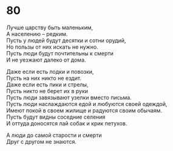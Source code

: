 # 80

Лучше царству быть маленьким,</br>
А населению – редким.</br>
Пусть у людей будут десятки и сотни орудий,</br>
Но пользы от них искать не нужно.</br>
Пусть люди будут почтительны к смерти</br>
И не уезжают далеко от дома.</br>

Даже если есть лодки и повозки,</br>
Пусть на них никто не ездит.</br>
Даже если есть пики и стрелы,</br>
Пусть никто не берет их в руки</br>
Пусть люди завязывают узелки вместо письма.</br>
Пусть люди наслаждаются едой и любуются своей одеждой,</br>
Имеют покой в своем жилище и радуются своим обычаям.</br>
Пусть будут видны соседние селения</br>
И оттуда доносятся лай собак и крик петухов.</br>

А люди до самой старости и смерти</br>
Друг с другом не знаются.</br>